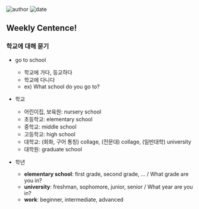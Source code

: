 
![author](https://img.shields.io/badge/author-daesungRa-lightgray.svg?style=flat-square)
![date](https://img.shields.io/badge/date-190831-lightgray.svg?style=flat-square)

## Weekly Centence!

### 학교에 대해 묻기

- go to school
    * 학교에 가다, 등교하다
    * 학교에 다니다
    * ex) What school do you go to?

- 학교
    * 어린이집, 보육원: nursery school
    * 초등학교: elementary school
    * 중학교: middle school
    * 고등학교: high school
    * 대학교: (회화, 구어 통칭) collage, (전문대) collage, (일반대학) university
    * 대학원: graduate school

- 학년
    * **elementary school**: first grade, second grade, ... / What grade are you in?
    * **university**: freshman, sophomore, junior, senior / What year are you in?
    * **work**: beginner, intermediate, advanced